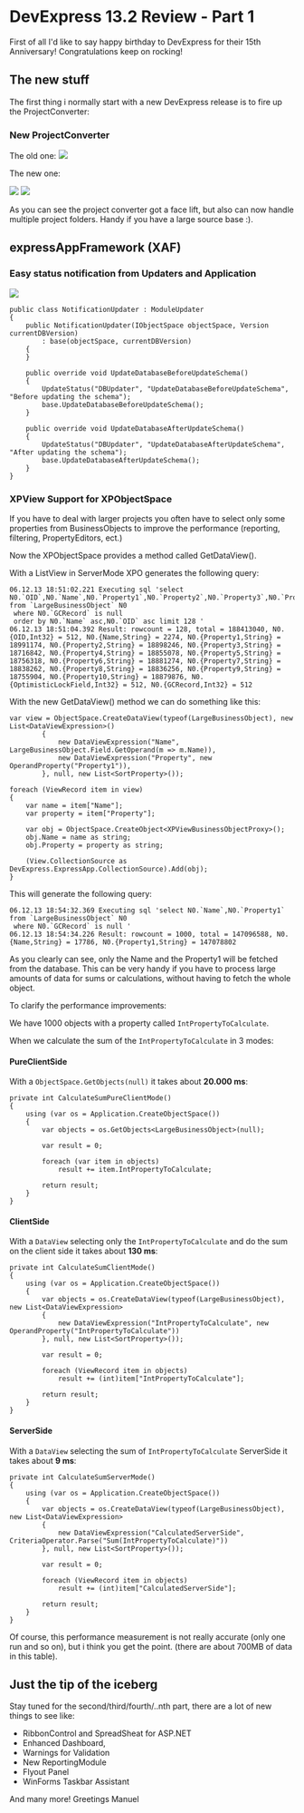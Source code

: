 # DevExpress 13.2 Review - Part 1 #

First of all I'd like to say happy birthday to DevExpress for their 15th Anniversary! Congratulations keep on rocking!

## The new stuff ##

The first thing i normally start with a new DevExpress release is to fire up the ProjectConverter:

### New ProjectConverter ###
The old one:
![](http://i.imgur.com/eyWW790.png)

The new one:

![](http://i.imgur.com/tiBTocg.png)
![](http://i.imgur.com/eG3Wqvo.png)

As you can see the project converter got a face lift, but also can now handle multiple project folders. Handy if you have a large source base :).

## expressAppFramework (XAF) ##

### Easy status notification from Updaters and Application ###

![](http://i.imgur.com/ZGYHe1Q.png)


    public class NotificationUpdater : ModuleUpdater
    {
        public NotificationUpdater(IObjectSpace objectSpace, Version currentDBVersion)
            : base(objectSpace, currentDBVersion)
        {
        }

        public override void UpdateDatabaseBeforeUpdateSchema()
        {
            UpdateStatus("DBUpdater", "UpdateDatabaseBeforeUpdateSchema", "Before updating the schema");
            base.UpdateDatabaseBeforeUpdateSchema();
        }

        public override void UpdateDatabaseAfterUpdateSchema()
        {
            UpdateStatus("DBUpdater", "UpdateDatabaseAfterUpdateSchema", "After updating the schema");
            base.UpdateDatabaseAfterUpdateSchema();
        }
    }

### XPView Support for XPObjectSpace ###

If you have to deal with larger projects you often have to select only some properties from BusinessObjects to improve the performance (reporting, filtering, PropertyEditors, ect.)

Now the XPObjectSpace provides a method called GetDataView().


With a ListView in ServerMode XPO generates the following query:


    06.12.13 18:51:02.221 Executing sql 'select N0.`OID`,N0.`Name`,N0.`Property1`,N0.`Property2`,N0.`Property3`,N0.`Property4`,N0.`Property5`,N0.`Property6`,N0.`Property7`,N0.`Property8`,N0.`Property9`,N0.`Property10`,N0.`OptimisticLockField`,N0.`GCRecord` from `LargeBusinessObject` N0
     where N0.`GCRecord` is null
     order by N0.`Name` asc,N0.`OID` asc limit 128 '
    06.12.13 18:51:04.392 Result: rowcount = 128, total = 188413040, N0.{OID,Int32} = 512, N0.{Name,String} = 2274, N0.{Property1,String} = 18991174, N0.{Property2,String} = 18898246, N0.{Property3,String} = 18716842, N0.{Property4,String} = 18855078, N0.{Property5,String} = 18756318, N0.{Property6,String} = 18881274, N0.{Property7,String} = 18838262, N0.{Property8,String} = 18836256, N0.{Property9,String} = 18755904, N0.{Property10,String} = 18879876, N0.{OptimisticLockField,Int32} = 512, N0.{GCRecord,Int32} = 512

With the new GetDataView() method we can do something like this:

    var view = ObjectSpace.CreateDataView(typeof(LargeBusinessObject), new List<DataViewExpression>()
            {
                new DataViewExpression("Name", LargeBusinessObject.Field.GetOperand(m => m.Name)),
                new DataViewExpression("Property", new OperandProperty("Property1")),
            }, null, new List<SortProperty>());

    foreach (ViewRecord item in view)
    {
        var name = item["Name"];
        var property = item["Property"];

        var obj = ObjectSpace.CreateObject<XPViewBusinessObjectProxy>();
        obj.Name = name as string;
        obj.Property = property as string;

        (View.CollectionSource as DevExpress.ExpressApp.CollectionSource).Add(obj);
    }

This will generate the following query:

    06.12.13 18:54:32.369 Executing sql 'select N0.`Name`,N0.`Property1` from `LargeBusinessObject` N0
     where N0.`GCRecord` is null '
    06.12.13 18:54:34.226 Result: rowcount = 1000, total = 147096588, N0.{Name,String} = 17786, N0.{Property1,String} = 147078802

As you clearly can see, only the Name and the Property1 will be fetched from the database. This can be very handy if you have to process large amounts of data for sums or calculations, without having to fetch the whole object.

To clarify the performance improvements:

We have 1000 objects with a property called `IntPropertyToCalculate`.

When we calculate the sum of the `IntPropertyToCalculate` in 3 modes:

#### PureClientSide ####

With a `ObjectSpace.GetObjects(null)` it takes about **20.000 ms**:

    private int CalculateSumPureClientMode()
    {
        using (var os = Application.CreateObjectSpace())
        {
            var objects = os.GetObjects<LargeBusinessObject>(null);

            var result = 0;

            foreach (var item in objects)
                result += item.IntPropertyToCalculate;

            return result;    
        }
    }


#### ClientSide ####

With a `DataView` selecting only the `IntPropertyToCalculate` and do the sum on the client side it takes about **130 ms**:

    private int CalculateSumClientMode()
    {
        using (var os = Application.CreateObjectSpace())
        {
            var objects = os.CreateDataView(typeof(LargeBusinessObject), new List<DataViewExpression>
            {
                new DataViewExpression("IntPropertyToCalculate", new OperandProperty("IntPropertyToCalculate"))
            }, null, new List<SortProperty>());

            var result = 0;

            foreach (ViewRecord item in objects)
                result += (int)item["IntPropertyToCalculate"];

            return result;
        }
    }

#### ServerSide ####

With a `DataView` selecting the sum of `IntPropertyToCalculate` ServerSide it takes about **9 ms**:

    private int CalculateSumServerMode()
    {
        using (var os = Application.CreateObjectSpace())
        {
            var objects = os.CreateDataView(typeof(LargeBusinessObject), new List<DataViewExpression>
            {
                new DataViewExpression("CalculatedServerSide", CriteriaOperator.Parse("Sum(IntPropertyToCalculate)"))
            }, null, new List<SortProperty>());

            var result = 0;

            foreach (ViewRecord item in objects)
                result += (int)item["CalculatedServerSide"];

            return result;
        }
    }


Of course, this performance measurement is not really accurate (only one run and so on), but i think you get the point. (there are about 700MB of data in this table).


## Just the tip of the iceberg ##

Stay tuned for the second/third/fourth/..nth part, there are a lot of new things to see like:


- RibbonControl and SpreadSheat for ASP.NET
- Enhanced Dashboard,
- Warnings for Validation
- New ReportingModule
- Flyout Panel
- WinForms Taskbar Assistant

And many more!
Greetings Manuel